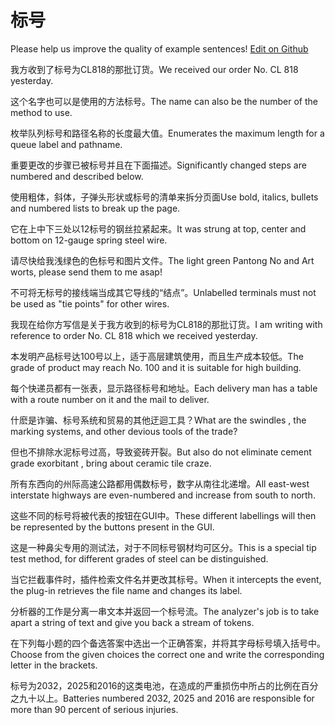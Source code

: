 # 标号

Please help us improve the quality of example sentences! [Edit on Github](https://github.com/jiyushe/jiyu-example-sentence-source/blob/main/chinese/biaohao.md)

<p><span class="chinese">我方收到了标号为CL818的那批订货。</span><span class="english">We received our order No. CL 818 yesterday.</span></p>

<p><span class="chinese">这个名字也可以是使用的方法标号。</span><span class="english">The name can also be the number of the method to use.</span></p>

<p><span class="chinese">枚举队列标号和路径名称的长度最大值。</span><span class="english">Enumerates the maximum length for a queue label and pathname.</span></p>

<p><span class="chinese">重要更改的步骤已被标号并且在下面描述。</span><span class="english">Significantly changed steps are numbered and described below.</span></p>

<p><span class="chinese">使用粗体，斜体，子弹头形状或标号的清单来拆分页面</span><span class="english">Use bold, italics, bullets and numbered lists to break up the page.</span></p>

<p><span class="chinese">它在上中下三处以12标号的钢丝拉紧起来。</span><span class="english">It was strung at top, center and bottom on 12-gauge spring steel wire.</span></p>

<p><span class="chinese">请尽快给我浅绿色的色标号和图片文件。</span><span class="english">The light green Pantong No and Art worts, please send them to me asap!</span></p>

<p><span class="chinese">不可将无标号的接线端当成其它导线的“结点”。</span><span class="english">Unlabelled terminals must not be used as "tie points" for other wires.</span></p>

<p><span class="chinese">我现在给你方写信是关于我方收到的标号为CL818的那批订货。</span><span class="english">I am writing with reference to order No. CL 818 which we received yesterday.</span></p>

<p><span class="chinese">本发明产品标号达100号以上，适于高层建筑使用，而且生产成本较低。</span><span class="english">The grade of product may reach No. 100 and it is suitable for high building.</span></p>

<p><span class="chinese">每个快递员都有一张表，显示路径标号和地址。</span><span class="english">Each delivery man has a table with a route number on it and the mail to deliver.</span></p>

<p><span class="chinese">什麽是诈骗、标号系统和贸易的其他迂迴工具？</span><span class="english">What are the swindles , the marking systems, and other devious tools of the trade?</span></p>

<p><span class="chinese">但也不排除水泥标号过高，导致瓷砖开裂。</span><span class="english">But also do not eliminate cement grade exorbitant , bring about ceramic tile craze.</span></p>

<p><span class="chinese">所有东西向的州际高速公路都用偶数标号，数字从南往北递增。</span><span class="english">All east-west interstate highways are even-numbered and increase from south to north.</span></p>

<p><span class="chinese">这些不同的标号将被代表的按钮在GUI中。</span><span class="english">These different labellings will then be represented by the buttons present in the GUI.</span></p>

<p><span class="chinese">这是一种鼻尖专用的测试法，对于不同标号钢材均可区分。</span><span class="english">This is a special tip test method, for different grades of steel can be distinguished.</span></p>

<p><span class="chinese">当它拦截事件时，插件检索文件名并更改其标号。</span><span class="english">When it intercepts the event, the plug-in retrieves the file name and changes its label.</span></p>

<p><span class="chinese">分析器的工作是分离一串文本并返回一个标号流。</span><span class="english">The analyzer's job is to take apart a string of text and give you back a stream of tokens.</span></p>

<p><span class="chinese">在下列每小题的四个备选答案中选出一个正确答案，并将其字母标号填入括号中。</span><span class="english">Choose from the given choices the correct one and write the corresponding letter in the brackets.</span></p>

<p><span class="chinese">标号为2032，2025和2016的这类电池，在造成的严重损伤中所占的比例在百分之九十以上。</span><span class="english">Batteries numbered 2032, 2025 and 2016 are responsible for more than 90 percent of serious injuries.</span></p>

